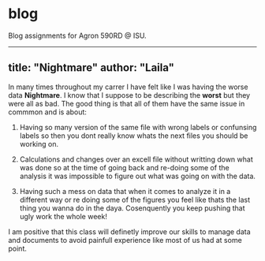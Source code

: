 # blog
Blog assignments for Agron 590RD @ ISU. 

---
title: "Nightmare"
author: "Laila"
---

In many times throughout my carrer I have felt like I was having the worse data **Nightmare**. I know that I suppose to be describing the **worst** but they were all as bad. The good thing is that all of them have the same issue in commmon and is about:

1) Having so many version of the same file with wrong labels or confunsing labels so then you dont really know whats the next files you should be working on.

2) Calculations and changes over an excell file without writting down what was done so at the time of going back and re-doing some of the analysis it was impossible to figure out what was going on with the data.

3) Having such a mess on data that when it comes to analyze it in a different way or re doing some of the figures you feel like thats the last thing you wanna do in the daya. Cosenquently you keep pushing that ugly work the whole week!

I am positive that this class will definetly improve our skills to manage data and documents to avoid painfull experience like most of us had at some point. 


